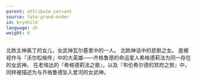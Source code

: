 ```yaml
---
parent: attribute.servant
source: fate-grand-order
id: brynhild
language: zh
weight: 0
---
```


北欧主神奥丁的女儿，女武神瓦尔基里中的一人。
北欧神话中的悲剧之女。
是被视作与『沃尔松格传』中的大英雄——齐格鲁德的命运爱人希格德莉法为同一存在的女武神。
在老埃达的『希格德莉法之歌』，以及『布伦希尔德的冥府之旅』中，同样被描述为与齐格鲁德坠入爱河的女武神。
